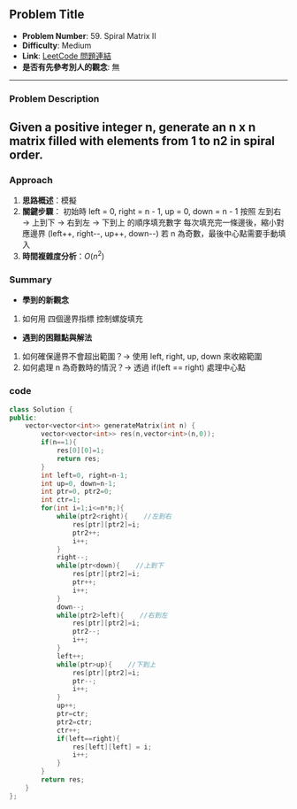 ## Problem Title

- **Problem Number**:  59. Spiral Matrix II
- **Difficulty**: Medium
- **Link**: [LeetCode 問題連結](https://leetcode.com/problems/spiral-matrix-ii/description/)
- **是否有先參考別人的觀念**: 無
---

### Problem Description

Given a positive integer n, generate an n x n matrix filled with elements from 1 to n2 in spiral order.
---

### Approach

1. **思路概述**：模擬
2. **關鍵步驟**：
初始時 left = 0, right = n - 1, up = 0, down = n - 1
按照 左到右 → 上到下 → 右到左 → 下到上 的順序填充數字
每次填充完一條邊後，縮小對應邊界 (left++, right--, up++, down--)
若 n 為奇數，最後中心點需要手動填入
3. **時間複雜度分析**：$O(n^2)$  

### Summary

- **學到的新觀念** 
1. 如何用 四個邊界指標 控制螺旋填充
- **遇到的困難點與解法**  
1. 如何確保邊界不會超出範圍？→ 使用 left, right, up, down 來收縮範圍
2. 如何處理 n 為奇數時的情況？→ 透過 if(left == right) 處理中心點
### code

```cpp
class Solution {
public:
    vector<vector<int>> generateMatrix(int n) {
        vector<vector<int>> res(n,vector<int>(n,0));
        if(n==1){
            res[0][0]=1;
            return res;
        }
        int left=0, right=n-1;
        int up=0, down=n-1;
        int ptr=0, ptr2=0;
        int ctr=1;
        for(int i=1;i<=n*n;){
            while(ptr2<right){    //左到右
                res[ptr][ptr2]=i;
                ptr2++;
                i++;
            }
            right--;
            while(ptr<down){    //上到下
                res[ptr][ptr2]=i;
                ptr++;
                i++;
            }
            down--;
            while(ptr2>left){    //右到左
                res[ptr][ptr2]=i;
                ptr2--;
                i++;
            }
            left++;
            while(ptr>up){    //下到上
                res[ptr][ptr2]=i;
                ptr--;
                i++;
            }
            up++;
            ptr=ctr;
            ptr2=ctr;
            ctr++;
            if(left==right){
                res[left][left] = i;
                i++;
            }
        }
        return res;
    }
};
```
